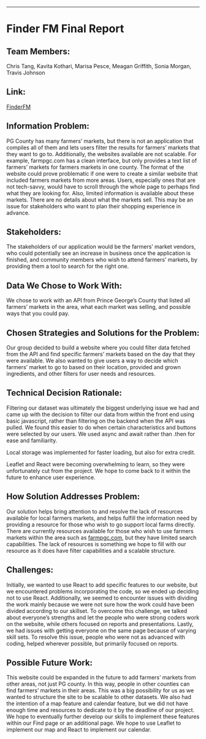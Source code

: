 ----------------------------------------------------------------------------------------------------------------
# Finder FM Final Report
## Team Members: 
 Chris Tang, Kavita Kothari, Marisa Pesce, Meagan Griffith, Sonia Morgan, Travis Johnson

## Link: 
[FinderFM](https://meaggrif.github.io/finderfm/src/home.html)

## Information Problem: 
PG County has many farmers’ markets, but there is not an application that compiles all of them and lets users filter the results for farmers’ markets that they want to go to. Additionally, the websites available are not scalable. For example, farmpgc.com has a clean interface, but only provides a text list of farmers’ markets for farmers markets in one county. The format of the website could prove problematic if one were to create a similar website that included farmers markets from more areas. Users, especially ones that are not tech-savvy, would have to scroll through the whole page to perhaps find what they are looking for. Also, limited information is available about these markets. There are no details about what the markets sell. This may be an issue for stakeholders who want to plan their shopping experience in advance.

## Stakeholders: 
The stakeholders of our application would be the farmers’ market vendors, who could potentially see an increase in business once the application is finished, and community members who wish to attend farmers’ markets, by providing them a tool to search for the right one. 

## Data We Chose to Work With: 
We chose to work with an API from Prince George’s County that listed all farmers’ markets in the area, what each market was selling, and possible ways that you could pay. 

## Chosen Strategies and Solutions for the Problem: 
Our group decided to build a website where you could filter data fetched from the API and find specific farmers’ markets based on the day that they were available. We also wanted to give users a way to decide which farmers’ market to go to based on their location, provided and grown ingredients, and other filters for user needs and resources.

## Technical Decision Rationale:
Filtering our dataset was ultimately the biggest underlying issue we had and came up with the decision to filter our data from within the front end using basic javascript, rather than filtering on the backend when the API was pulled. We found this easier to do when certain characteristics and buttons were selected by our users. We used async and await rather than .then for ease and familiarity.

Local storage was implemented for faster loading, but also for extra credit.

Leaflet and React were becoming overwhelming to learn, so they were unfortunately cut from the project. We hope to come back to it within the future to enhance user experience.


## How Solution Addresses Problem:
Our solution helps bring attention to and resolve the lack of resources available for local farmers markets, and helps fulfill the information need by providing a resource for those who wish to go support local farms directly. There are currently resources available for those who wish to use farmers markets within the area such as [farmpgc.com](farmpgc.com), but they have limited search capabilities. The lack of resources is something we hope to fill with our resource as it does have filter capabilities and a scalable structure. 

## Challenges:
Initially, we wanted to use React to add specific features to our website, but we encountered problems incorporating the code, so we ended up deciding not to use React. Additionally, we seemed to encounter issues with dividing the work mainly because we were not sure how the work could have been divided according to our skillset. To overcome this challenge, we talked about everyone’s strengths and let the people who were strong coders work on the website, while others focused on reports and presentations. Lastly, we had issues with getting everyone on the same page because of varying skill sets. To resolve this issue, people who were not as advanced with coding, helped wherever possible, but primarily focused on reports. 

## Possible Future Work:
This website could be expanded in the future to add farmers’ markets from other areas, not just PG county. In this way, people in other counties can find farmers’ markets in their areas. This was a big possibility for us as we wanted to structure the site to be scalable to other datasets. We also had the intention of a map feature and calendar feature, but we did not have enough time and resources to dedicate to it by the deadline of our project. We hope to eventually further develop our skills to implement these features within our Find page or an additional page. We hope to use Leaflet to implement our map and React to implement our calendar.